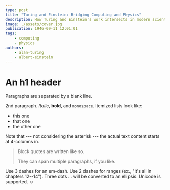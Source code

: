 ```yaml
---
type: post
title: "Turing and Einstein: Bridging Computing and Physics"
description: How Turing and Einstein's work intersects in modern scientific applications.
image: ./assets/cover.jpg
publication: 1946-09-11 12:01:01
tags: 
    - computing
    - physics
authors: 
    - alan-turing
    - albert-einstein
---
```




# An h1 header

Paragraphs are separated by a blank line.

2nd paragraph. *Italic*, **bold**, and `monospace`. Itemized lists
look like:

  * this one
  * that one
  * the other one

Note that --- not considering the asterisk --- the actual text
content starts at 4-columns in.

> Block quotes are
> written like so.
>
> They can span multiple paragraphs,
> if you like.

Use 3 dashes for an em-dash. Use 2 dashes for ranges (ex., "it's all
in chapters 12--14"). Three dots ... will be converted to an ellipsis.
Unicode is supported. ☺
